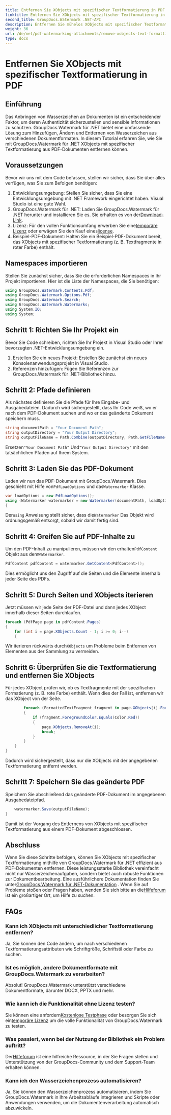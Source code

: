 ```yaml
---
title: Entfernen Sie XObjects mit spezifischer Textformatierung in PDF
linktitle: Entfernen Sie XObjects mit spezifischer Textformatierung in PDF
second_title: GroupDocs.Watermark .NET-API
description: Entfernen Sie mühelos XObjects mit spezifischer Textformatierung aus PDFs mit GroupDocs.Watermark für .NET. Befolgen Sie unseren Leitfaden für eine reibungslose Dokumentenbearbeitung.
weight: 36
url: /de/net/pdf-watermarking-attachments/remove-xobjects-text-formatting-pdf/
type: docs
---
```

# Entfernen Sie XObjects mit spezifischer Textformatierung in PDF

## Einführung
Das Anbringen von Wasserzeichen an Dokumenten ist ein entscheidender Faktor, um deren Authentizität sicherzustellen und sensible Informationen zu schützen. GroupDocs.Watermark für .NET bietet eine umfassende Lösung zum Hinzufügen, Ändern und Entfernen von Wasserzeichen aus verschiedenen Dokumentformaten. In diesem Tutorial erfahren Sie, wie Sie mit GroupDocs.Watermark für .NET XObjects mit spezifischer Textformatierung aus PDF-Dokumenten entfernen können.
## Voraussetzungen
Bevor wir uns mit dem Code befassen, stellen wir sicher, dass Sie über alles verfügen, was Sie zum Befolgen benötigen:
1. Entwicklungsumgebung: Stellen Sie sicher, dass Sie eine Entwicklungsumgebung mit .NET Framework eingerichtet haben. Visual Studio ist eine gute Wahl.
2.  GroupDocs.Watermark für .NET: Laden Sie GroupDocs.Watermark für .NET herunter und installieren Sie es. Sie erhalten es von der[Download-Link](https://releases.groupdocs.com/Watermark/net/).
3.  Lizenz: Für den vollen Funktionsumfang erwerben Sie eine[temporäre Lizenz](https://purchase.groupdocs.com/temporary-Lizenz/) oder erwägen Sie den Kauf eines[license](https://purchase.groupdocs.com/buy).
4. Beispiel-PDF-Dokument: Halten Sie ein Beispiel-PDF-Dokument bereit, das XObjects mit spezifischer Textformatierung (z. B. Textfragmente in roter Farbe) enthält.

## Namespaces importieren
Stellen Sie zunächst sicher, dass Sie die erforderlichen Namespaces in Ihr Projekt importieren. Hier ist die Liste der Namespaces, die Sie benötigen:
```csharp
using GroupDocs.Watermark.Contents.Pdf;
using GroupDocs.Watermark.Options.Pdf;
using GroupDocs.Watermark.Search;
using GroupDocs.Watermark.Watermarks;
using System.IO;
using System;
```
## Schritt 1: Richten Sie Ihr Projekt ein
Bevor Sie Code schreiben, richten Sie Ihr Projekt in Visual Studio oder Ihrer bevorzugten .NET-Entwicklungsumgebung ein.
1. Erstellen Sie ein neues Projekt: Erstellen Sie zunächst ein neues Konsolenanwendungsprojekt in Visual Studio.
2. Referenzen hinzufügen: Fügen Sie Referenzen zur GroupDocs.Watermark für .NET-Bibliothek hinzu.
## Schritt 2: Pfade definieren
Als nächstes definieren Sie die Pfade für Ihre Eingabe- und Ausgabedateien. Dadurch wird sichergestellt, dass Ihr Code weiß, wo er nach dem PDF-Dokument suchen und wo er das geänderte Dokument speichern muss.
```csharp
string documentPath = "Your Document Path";
string outputDirectory = "Your Output Directory";
string outputFileName = Path.Combine(outputDirectory, Path.GetFileName(documentPath));
```
 Ersetzen`"Your Document Path"` Und`"Your Output Directory"` mit den tatsächlichen Pfaden auf Ihrem System.
## Schritt 3: Laden Sie das PDF-Dokument
 Laden wir nun das PDF-Dokument mit GroupDocs.Watermark. Dies geschieht mit Hilfe von`PdfLoadOptions` und das`Watermarker` Klasse.
```csharp
var loadOptions = new PdfLoadOptions();
using (Watermarker watermarker = new Watermarker(documentPath, loadOptions))
{
```
 Der`using` Anweisung stellt sicher, dass die`Watermarker` Das Objekt wird ordnungsgemäß entsorgt, sobald wir damit fertig sind.
## Schritt 4: Greifen Sie auf PDF-Inhalte zu
 Um den PDF-Inhalt zu manipulieren, müssen wir den erhalten`PdfContent` Objekt aus dem`Watermarker`.
```csharp
PdfContent pdfContent = watermarker.GetContent<PdfContent>();
```
Dies ermöglicht uns den Zugriff auf die Seiten und die Elemente innerhalb jeder Seite des PDFs.
## Schritt 5: Durch Seiten und XObjects iterieren
Jetzt müssen wir jede Seite der PDF-Datei und dann jedes XObject innerhalb dieser Seiten durchlaufen.
```csharp
foreach (PdfPage page in pdfContent.Pages)
{
    for (int i = page.XObjects.Count - 1; i >= 0; i--)
    {
```
 Wir iterieren rückwärts durch`XObjects` um Probleme beim Entfernen von Elementen aus der Sammlung zu vermeiden.
## Schritt 6: Überprüfen Sie die Textformatierung und entfernen Sie XObjects
Für jedes XObject prüfen wir, ob es Textfragmente mit der spezifischen Formatierung (z. B. rote Farbe) enthält. Wenn dies der Fall ist, entfernen wir das XObject von der Seite.
```csharp
        foreach (FormattedTextFragment fragment in page.XObjects[i].FormattedTextFragments)
        {
            if (fragment.ForegroundColor.Equals(Color.Red))
            {
                page.XObjects.RemoveAt(i);
                break;
            }
        }
    }
}
```
Dadurch wird sichergestellt, dass nur die XObjects mit der angegebenen Textformatierung entfernt werden.
## Schritt 7: Speichern Sie das geänderte PDF
Speichern Sie abschließend das geänderte PDF-Dokument im angegebenen Ausgabedateipfad.
```csharp
    watermarker.Save(outputFileName);
}
```
Damit ist der Vorgang des Entfernens von XObjects mit spezifischer Textformatierung aus einem PDF-Dokument abgeschlossen.

## Abschluss
Wenn Sie diese Schritte befolgen, können Sie XObjects mit spezifischer Textformatierung mithilfe von GroupDocs.Watermark für .NET effizient aus PDF-Dokumenten entfernen. Diese leistungsstarke Bibliothek vereinfacht nicht nur Wasserzeichenaufgaben, sondern bietet auch robuste Funktionen zur Dokumentbearbeitung. Eine ausführlichere Dokumentation finden Sie unter[GroupDocs.Watermark für .NET-Dokumentation](https://tutorials.groupdocs.com/Watermark/net/) . Wenn Sie auf Probleme stoßen oder Fragen haben, wenden Sie sich bitte an die[Hilfeforum](https://forum.groupdocs.com/c/watermark/19) ist ein großartiger Ort, um Hilfe zu suchen.
## FAQs
### Kann ich XObjects mit unterschiedlicher Textformatierung entfernen?
Ja, Sie können den Code ändern, um nach verschiedenen Textformatierungsattributen wie Schriftgröße, Schriftstil oder Farbe zu suchen.
### Ist es möglich, andere Dokumentformate mit GroupDocs.Watermark zu verarbeiten?
Absolut! GroupDocs.Watermark unterstützt verschiedene Dokumentformate, darunter DOCX, PPTX und mehr.
### Wie kann ich die Funktionalität ohne Lizenz testen?
 Sie können eine anfordern[Kostenlose Testphase](https://releases.groupdocs.com/) oder besorgen Sie sich ein[temporäre Lizenz](https://purchase.groupdocs.com/temporary-license/) um die volle Funktionalität von GroupDocs.Watermark zu testen.
### Was passiert, wenn bei der Nutzung der Bibliothek ein Problem auftritt?
 Der[Hilfeforum](https://forum.groupdocs.com/c/watermark/19) ist eine hilfreiche Ressource, in der Sie Fragen stellen und Unterstützung von der GroupDocs-Community und dem Support-Team erhalten können.
### Kann ich den Wasserzeichenprozess automatisieren?
Ja, Sie können den Wasserzeichenprozess automatisieren, indem Sie GroupDocs.Watermark in Ihre Arbeitsabläufe integrieren und Skripte oder Anwendungen verwenden, um die Dokumentenverarbeitung automatisch abzuwickeln.